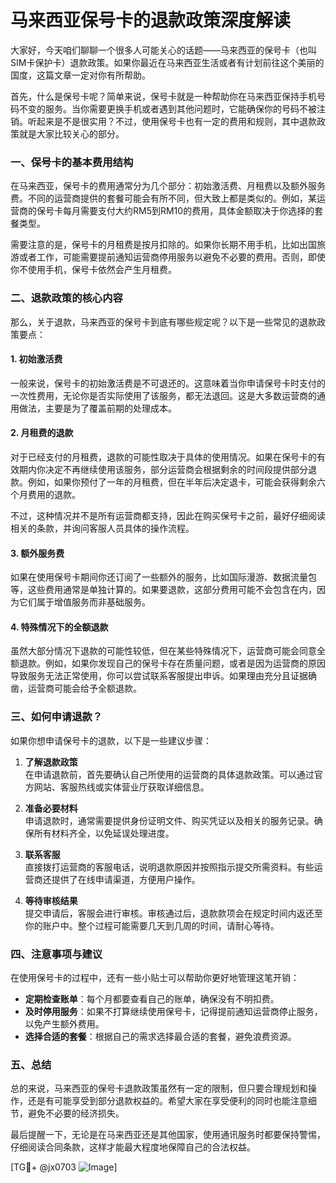 # 马来西亚保号卡的退款政策深度解读

大家好，今天咱们聊聊一个很多人可能关心的话题——马来西亚的保号卡（也叫SIM卡保护卡）退款政策。如果你最近在马来西亚生活或者有计划前往这个美丽的国度，这篇文章一定对你有所帮助。

首先，什么是保号卡呢？简单来说，保号卡就是一种帮助你在马来西亚保持手机号码不变的服务。当你需要更换手机或者遇到其他问题时，它能确保你的号码不被注销。听起来是不是很实用？不过，使用保号卡也有一定的费用和规则，其中退款政策就是大家比较关心的部分。

### 一、保号卡的基本费用结构

在马来西亚，保号卡的费用通常分为几个部分：初始激活费、月租费以及额外服务费。不同的运营商提供的套餐可能会有所不同，但大致上都是类似的。例如，某运营商的保号卡每月需要支付大约RM5到RM10的费用，具体金额取决于你选择的套餐类型。

需要注意的是，保号卡的月租费是按月扣除的。如果你长期不用手机，比如出国旅游或者工作，可能需要提前通知运营商停用服务以避免不必要的费用。否则，即使你不使用手机，保号卡依然会产生月租费。

### 二、退款政策的核心内容

那么，关于退款，马来西亚的保号卡到底有哪些规定呢？以下是一些常见的退款政策要点：

#### 1. 初始激活费
一般来说，保号卡的初始激活费是不可退还的。这意味着当你申请保号卡时支付的一次性费用，无论你是否实际使用了该服务，都无法退回。这是大多数运营商的通用做法，主要是为了覆盖前期的处理成本。

#### 2. 月租费的退款
对于已经支付的月租费，退款的可能性取决于具体的使用情况。如果在保号卡的有效期内你决定不再继续使用该服务，部分运营商会根据剩余的时间段提供部分退款。例如，如果你预付了一年的月租费，但在半年后决定退卡，可能会获得剩余六个月费用的退款。

不过，这种情况并不是所有运营商都支持，因此在购买保号卡之前，最好仔细阅读相关的条款，并询问客服人员具体的操作流程。

#### 3. 额外服务费
如果在使用保号卡期间你还订阅了一些额外的服务，比如国际漫游、数据流量包等，这些费用通常是单独计算的。如果要退款，这部分费用可能不会包含在内，因为它们属于增值服务而非基础服务。

#### 4. 特殊情况下的全额退款
虽然大部分情况下退款的可能性较低，但在某些特殊情况下，运营商可能会同意全额退款。例如，如果你发现自己的保号卡存在质量问题，或者是因为运营商的原因导致服务无法正常使用，你可以尝试联系客服提出申诉。如果理由充分且证据确凿，运营商可能会给予全额退款。

### 三、如何申请退款？

如果你想申请保号卡的退款，以下是一些建议步骤：

1. **了解退款政策**  
   在申请退款前，首先要确认自己所使用的运营商的具体退款政策。可以通过官方网站、客服热线或实体营业厅获取详细信息。

2. **准备必要材料**  
   申请退款时，通常需要提供身份证明文件、购买凭证以及相关的服务记录。确保所有材料齐全，以免延误处理进度。

3. **联系客服**  
   直接拨打运营商的客服电话，说明退款原因并按照指示提交所需资料。有些运营商还提供了在线申请渠道，方便用户操作。

4. **等待审核结果**  
   提交申请后，客服会进行审核。审核通过后，退款款项会在规定时间内返还至你的账户中。整个过程可能需要几天到几周的时间，请耐心等待。

### 四、注意事项与建议

在使用保号卡的过程中，还有一些小贴士可以帮助你更好地管理这笔开销：

- **定期检查账单**：每个月都要查看自己的账单，确保没有不明扣费。
- **及时停用服务**：如果不打算继续使用保号卡，记得提前通知运营商停止服务，以免产生额外费用。
- **选择合适的套餐**：根据自己的需求选择最合适的套餐，避免浪费资源。

### 五、总结

总的来说，马来西亚的保号卡退款政策虽然有一定的限制，但只要合理规划和操作，还是有可能享受到部分退款权益的。希望大家在享受便利的同时也能注意细节，避免不必要的经济损失。

最后提醒一下，无论是在马来西亚还是其他国家，使用通讯服务时都要保持警惕，仔细阅读合同条款，这样才能最大程度地保障自己的合法权益。

[TG💪+ @jx0703 ![Image](https://github.com/user-attachments/assets/dbca1d08-cadb-493c-b0ec-ad6f7a83f270)]